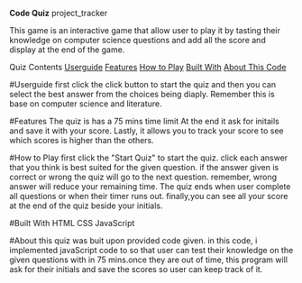 **Code Quiz**
project_tracker 

This game is an interactive game that allow user to play it by tasting their knowledge on computer science questions and add all the score and display at the end of the game.


Quiz Contents 
[Userguide](#userguide)
[Features](#features)
[How to Play](#how-to-play)
[Built With](#built-with)
[About This Code](#about)

#Userguide
first click the click button to start the quiz and then you can select the best answer from the choices being diaply. Remember this is base on computer science and literature.

#Features
The quiz is has a 75 mins time limit
At the end it ask for initails and save it with your score.
Lastly, it allows you to track your score to see which scores is higher than the others.

#How to Play
first click the "Start Quiz" to start the quiz.
click each answer that you think is best suited for the given question.
if the answer given is correct or wrong the quiz will go to the next question.
remember, wrong answer will reduce your remaining time.
The quiz ends when user complete all questions or when their timer runs out.
finally,you can see all your score at the end of the quiz beside your initials.

#Built With
HTML
CSS
JavaScript

#About
this quiz was buit upon provided code given. in this code, i implemented javaScript code to so that user can test their knowledge on the given questions with in 75 mins.once they are out of time, this program will ask for their initials and save the scores so user can keep track of it.


